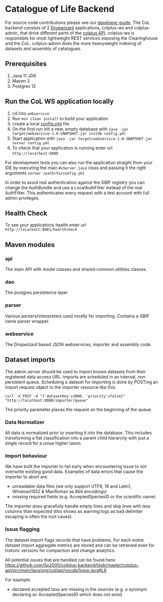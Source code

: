 # Catalogue of Life Backend

For source code contributions please see our [developer guide](DEVELOPER-GUIDE.md).
The CoL backend consists of 2 [Dropwizard](https://www.dropwizard.io/) applications, colplus-ws and colplus-admin, that drive different parts of the [colplus API](http://api.col.plus). colplus-ws is responsible for most lightweight REST services exposing the Clearinghouse and the CoL. colplus-admin does the more heavyweight indexing of datasets and assembly of catalogues.


## Prerequisites
1. Java 11 JDK
1. Maven 3
1. Postgres 12

## Run the CoL WS application locally
1. cd into `webservice`
1. Run `mvn clean install` to build your application
1. create a local [config.yml](webservice/src/main/resources/config.yaml) file
1. On the first run init a new, empty database with `java -jar target/webservice-1.0-SNAPSHOT.jar initdb config.yml`
1. Start application with `java -jar target/webservice-1.0-SNAPSHOT.jar server config.yml`
1. To check that your application is running enter url `http://localhost:8080`

For development tests you can also run the application straight from your IDE 
by executing the main `WsServer.java` class and passing it the right arguments `server /path/to/config.yml`

In order to avoid real authentication against the GBIF registry you can change the AuthBundle and use a LocalAuthFilter
instead of the real AuthFilter. This authenticates every request with a test account with full admin privileges.


## Health Check
To see your applications health enter url `http://localhost:8081/healthcheck`


## Maven modules

### api
The main API with model classes and shared common utilities classes.

### dao
The postgres persistence layer.

### parser
Various parsers/interpreters used mostly for importing.
Contains a GBIF name parser wrapper.

### webservice
The Dropwizard based JSON webservices, importer and assembly code.



## Dataset imports
The admin server should be used to import known datasets from their registered data access URL.
Imports are scheduled in an internal, non persistent queue. 
Scheduling a dataset for importing is done by POSTing an import request object to the importer resource like this:

```curl -X POST -d "{'datasetKey'=1000, 'priority'=false}" "http://localhost:8080/importer/queue"```

The priority parameter places the request on the beginning of the queue.


### Data Normalizer
All data is normalized prior to inserting it into the database.
This includes transforming a flat classification into a parent child hierarchy 
with just a single record for a uniue higher taxon.
 
### Import behaviour
We have built the importer to fail early when encountering issue to not overwrite existing good data.
Examples of data errors that cause the importer to abort are:
 
 - unreadable data files (we only support UTF8, 16 and Latin1, Windows1552 & MacRoman as 8bit encodings)
 - missing required fields (e.g. AcceptedSpeciesID or the scientific name)
 

The importer does gracefully handle empty lines and skip lines with less columns than expected 
(this shows as warning logs as bad delimiter escaping is often the root cause).

### Issue flagging
The dataset import flags records that have problems. 
For each entire dataset import aggregate metrics are stored and can be retrieved even for historic versions for comparison and change analytics.

All potential issues that are handled can be found here:
https://github.com/Sp2000/colplus-backend/blob/master/colplus-api/src/main/java/org/col/api/vocab/Issue.java#L6

For example:

 - declared accepted taxa are missing in the sources (e.g. a synonym declaring an AcceptedSpeciesID which does not exist)

